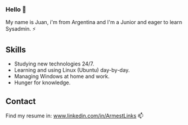 ### Hello 👋

My name is Juan, i'm from Argentina and I'm a Junior and eager to learn Sysadmin. ⚡

## Skills
- Studying new technologies 24/7.
- Learning and using Linux (Ubuntu) day-by-day.
- Managing Windows at home and work.
- Hunger for knowledge.

## Contact 
Find my resume in:   www.linkedin.com/in/ArmestLinks 📫
<!--
**ArmestLinks/ArmestLInks** is a ✨ _special_ ✨ repository because its `README.md` (this file) appears on your GitHub profile.

Here are some ideas to get you started:

- 🔭 I’m currently working on ...
- 🌱 I’m currently learning ...
- 👯 I’m looking to collaborate on ...
- 🤔 I’m looking for help with ...
- 💬 Ask me about ...
- 📫 How to reach me: ...
- 😄 Pronouns: ...
- ⚡ Fun fact: ...
-->
